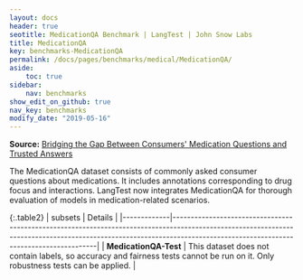 ```yaml
---
layout: docs
header: true
seotitle: MedicationQA Benchmark | LangTest | John Snow Labs
title: MedicationQA
key: benchmarks-MedicationQA
permalink: /docs/pages/benchmarks/medical/MedicationQA/
aside:
    toc: true
sidebar:
    nav: benchmarks
show_edit_on_github: true
nav_key: benchmarks
modify_date: "2019-05-16"
---
```



**Source:** [Bridging the Gap Between Consumers' Medication Questions and Trusted Answers](https://pubmed.ncbi.nlm.nih.gov/31437878/)

The MedicationQA dataset consists of commonly asked consumer questions about medications. It includes annotations corresponding to drug focus and interactions. LangTest now integrates MedicationQA for thorough evaluation of models in medication-related scenarios.

{:.table2}
| subsets       | Details                                                                                                                                                                                                           |
|-------------|---------------------------------------------------------------------------------------------------------------------------------------------------------------------------------------------------------------------|
| **MedicationQA-Test**    | This dataset does not contain labels, so accuracy and fairness tests cannot be run on it. Only robustness tests can be applied.                             |
